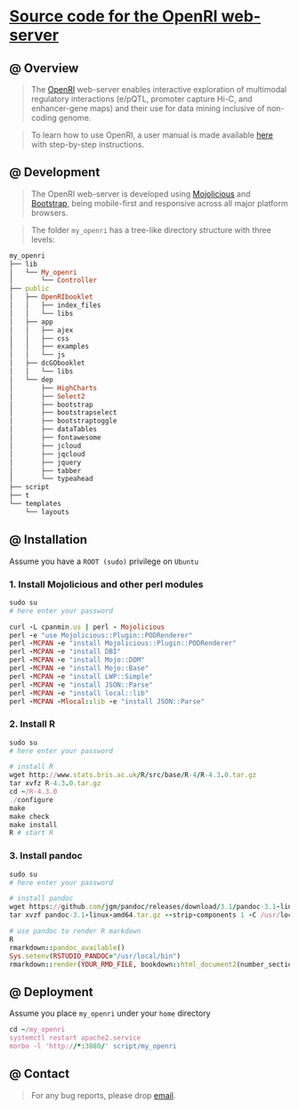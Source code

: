 # [Source code for the OpenRI web-server](https://github.com/hfang-bristol/OpenRI-site)

## @ Overview

> The [OpenRI](http://www.openridb.com) web-server enables interactive exploration of multimodal regulatory interactions (e/pQTL, promoter capture Hi-C, and enhancer-gene maps) and their use for data mining inclusive of non-coding genome.

> To learn how to use OpenRI, a user manual is made available [here](http://www.openridb.com:3080/OpenRIbooklet/index.html) with step-by-step instructions.

## @ Development

> The OpenRI web-server is developed using [Mojolicious](https://www.mojolicious.org) and [Bootstrap](https://getbootstrap.com), being mobile-first and responsive across all major platform browsers.

> The folder `my_openri` has a tree-like directory structure with three levels:
```ruby
my_openri
├── lib
│   └── My_openri
│       └── Controller
├── public
│   ├── OpenRIbooklet
│   │   ├── index_files
│   │   └── libs
│   ├── app
│   │   ├── ajex
│   │   ├── css
│   │   ├── examples
│   │   └── js
│   ├── dcGObooklet
│   │   └── libs
│   └── dep
│       ├── HighCharts
│       ├── Select2
│       ├── bootstrap
│       ├── bootstrapselect
│       ├── bootstraptoggle
│       ├── dataTables
│       ├── fontawesome
│       ├── jcloud
│       ├── jqcloud
│       ├── jquery
│       ├── tabber
│       └── typeahead
├── script
├── t
└── templates
    └── layouts
```


## @ Installation

Assume you have a `ROOT (sudo)` privilege on `Ubuntu`

### 1. Install Mojolicious and other perl modules

```ruby
sudo su
# here enter your password

curl -L cpanmin.us | perl - Mojolicious
perl -e "use Mojolicious::Plugin::PODRenderer"
perl -MCPAN -e "install Mojolicious::Plugin::PODRenderer"
perl -MCPAN -e "install DBI"
perl -MCPAN -e "install Mojo::DOM"
perl -MCPAN -e "install Mojo::Base"
perl -MCPAN -e "install LWP::Simple"
perl -MCPAN -e "install JSON::Parse"
perl -MCPAN -e "install local::lib"
perl -MCPAN -Mlocal::lib -e "install JSON::Parse"
```

### 2. Install R

```ruby
sudo su
# here enter your password

# install R
wget http://www.stats.bris.ac.uk/R/src/base/R-4/R-4.3.0.tar.gz
tar xvfz R-4.3.0.tar.gz
cd ~/R-4.3.0
./configure
make
make check
make install
R # start R
```

### 3. Install pandoc

```ruby
sudo su
# here enter your password

# install pandoc
wget https://github.com/jgm/pandoc/releases/download/3.1/pandoc-3.1-linux-amd64.tar.gz
tar xvzf pandoc-3.1-linux-amd64.tar.gz --strip-components 1 -C /usr/local/

# use pandoc to render R markdown
R
rmarkdown::pandoc_available()
Sys.setenv(RSTUDIO_PANDOC="/usr/local/bin")
rmarkdown::render(YOUR_RMD_FILE, bookdown::html_document2(number_sections=F, theme="readable", hightlight="default"))
```


## @ Deployment

Assume you place `my_openri` under your `home` directory

```ruby
cd ~/my_openri
systemctl restart apache2.service
morbo -l 'http://*:3080/' script/my_openri
```

## @ Contact

> For any bug reports, please drop [email](mailto:fh12355@rjh.com.cn).



